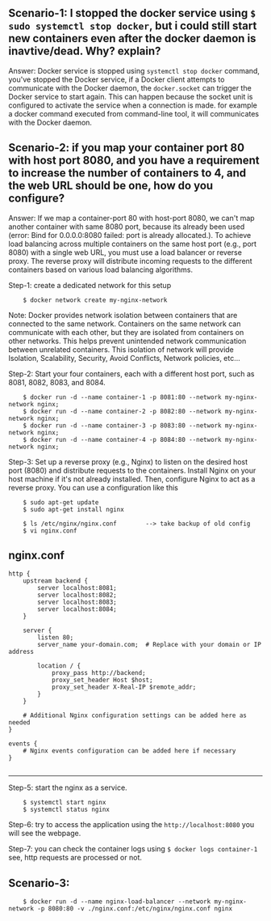 
Scenario-1: I stopped the docker service using `$ sudo systemctl stop docker`, but i could still start new containers even after the docker daemon is inavtive/dead. Why? explain?
------------------------------------------------------------------------------------------------------------------------------------------------------------------------------------
Answer: Docker service is stopped using `systemctl stop docker` command,  you've stopped the Docker service, if a Docker client attempts to communicate with the Docker daemon, the `docker.socket` can trigger the Docker service to start again. This can happen because the socket unit is configured to activate the service when a connection is made. for example a docker command executed from command-line tool, it will communicates with the Docker daemon.

Scenario-2: if you map your container port 80 with host port 8080, and you have a requirement to increase the number of containers to 4, and the web URL should be one, how do you configure?
----------------------------------------------------------------------------------------------------------------------------------------------------------------------------------------------
Answer: If we map a container-port 80 with host-port 8080, we can't map another container with same 8080 port, because its already been used (error: Bind for 0.0.0.0:8080 failed: port is already allocated.).
To achieve load balancing across multiple containers on the same host port (e.g., port 8080) with a single web URL, you must use a load balancer or reverse proxy. The reverse proxy will distribute incoming requests to the different containers based on various load balancing algorithms.

Step-1: create a dedicated network for this setup

        $ docker network create my-nginx-network
      
Note: Docker provides network isolation between containers that are connected to the same network. Containers on the same network can communicate with each other, but they are isolated from containers on other networks. This helps prevent unintended network communication between unrelated containers. This isolation of network will provide  Isolation, Scalability, Security, Avoid Conflicts, Network policies, etc...

Step-2: Start your four containers, each with a different host port, such as 8081, 8082, 8083, and 8084.

        $ docker run -d --name container-1 -p 8081:80 --network my-nginx-network nginx;
        $ docker run -d --name container-2 -p 8082:80 --network my-nginx-network nginx;
        $ docker run -d --name container-3 -p 8083:80 --network my-nginx-network nginx;
        $ docker run -d --name container-4 -p 8084:80 --network my-nginx-network nginx;

Step-3: Set up a reverse proxy (e.g., Nginx) to listen on the desired host port (8080) and distribute requests to the containers. Install Nginx on your host machine if it's not already installed. Then, configure Nginx to act as a reverse proxy. You can use a configuration like this

        $ sudo apt-get update
        $ sudo apt-get install nginx

        $ ls /etc/nginx/nginx.conf        --> take backup of old config
        $ vi nginx.conf

nginx.conf
---------------------------------------------
```
http {
    upstream backend {
        server localhost:8081;
        server localhost:8082;
        server localhost:8083;
        server localhost:8084;
    }

    server {
        listen 80;
        server_name your-domain.com;  # Replace with your domain or IP address

        location / {
            proxy_pass http://backend;
            proxy_set_header Host $host;
            proxy_set_header X-Real-IP $remote_addr;
        }
    }

    # Additional Nginx configuration settings can be added here as needed
}

events {
    # Nginx events configuration can be added here if necessary
}
        
```
------------------------------------------------------------------

Step-5: start the nginx as a service. 

        $ systemctl start nginx
        $ systemctl status nginx

Step-6: try to access the application using the ` http://localhost:8080 ` you will see the webpage. 

Step-7: you can check the container logs using `$ docker logs container-1` see, http requests are processed or not. 


Scenario-3: 
----------------------------------------------------------------------------------------------------------------------------------------------------------------------------------------------
        $ docker run -d --name nginx-load-balancer --network my-nginx-network -p 8080:80 -v ./nginx.conf:/etc/nginx/nginx.conf nginx
